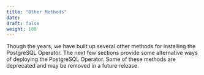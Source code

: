 ```yaml
---
title: "Other Methods"
date:
draft: false
weight: 100
---
```


Though the years, we have built up several other methods for installing the
PostgreSQL Operator. The next few sections provide some alternative ways of
deploying the PostgreSQL Operator. Some of these methods are deprecated and may
be removed in a future release.
